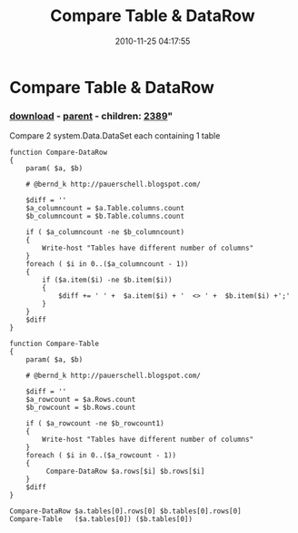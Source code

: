 ﻿---
pid:            2388
parent:         2387
children:       2389
poster:         Bernd Kriszio
title:          Compare Table & DataRow
date:           2010-11-25 04:17:55
format:         posh
---

# Compare Table & DataRow

### [download](2388.ps1) - [parent](2387.md) - children: [2389](2389.md)"

Compare 2 system.Data.DataSet each containing 1 table

```posh
function Compare-DataRow
{
    param( $a, $b)
    
    # @bernd_k http://pauerschell.blogspot.com/
    
    $diff = ''
    $a_columncount = $a.Table.columns.count
    $b_columncount = $b.Table.columns.count
   
    if ( $a_columncount -ne $b_columncount)
    {
        Write-host "Tables have different number of columns"
    }
    foreach ( $i in 0..($a_columncount - 1))
    {
        if ($a.item($i) -ne $b.item($i))
        {
            $diff += ' ' +  $a.item($i) + '  <> ' +  $b.item($i) +';'
        }
    }     
    $diff
}

function Compare-Table
{
    param( $a, $b)
    
    # @bernd_k http://pauerschell.blogspot.com/

    $diff = ''
    $a_rowcount = $a.Rows.count
    $b_rowcount = $b.Rows.count
   
    if ( $a_rowcount -ne $b_rowcount1)
    {
        Write-host "Tables have different number of columns"
    }
    foreach ( $i in 0..($a_rowcount - 1))
    {
         Compare-DataRow $a.rows[$i] $b.rows[$i]
    }     
    $diff
}

Compare-DataRow $a.tables[0].rows[0] $b.tables[0].rows[0] 
Compare-Table   ($a.tables[0]) ($b.tables[0])
```
